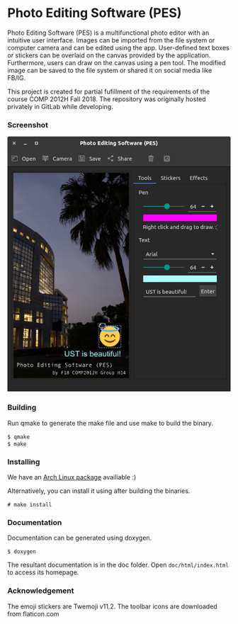# Photo Editing Software (PES)

Photo Editing Software (PES) is a multifunctional photo editor with an intuitive user interface. Images can be imported from the file system or computer camera and can be edited using the app. User-defined text boxes or stickers can be overlaid on the canvas provided by the application. Furthermore, users can draw on the canvas using a pen tool. The modified image can be saved to the file system or shared it on social media like FB/IG.

This project is created for partial fufillment of the requirements of the course COMP 2012H Fall 2018. The repository was originally hosted privately in GitLab while developing.

### Screenshot

![](https://raw.githubusercontent.com/STommydx/photo-editing-software/master/screenshot.png)

### Building

Run qmake to generate the make file and use make to build the binary.

```
$ qmake
$ make
```

### Installing

We have an [Arch Linux package](https://github.com/STommydx/photo-editing-software-pkg) availiable :)

Alternatively, you can install it using after building the binaries.
```
# make install
```

### Documentation

Documentation can be generated using doxygen.

```
$ doxygen
```

The resultant documentation is in the doc folder. Open `doc/html/index.html` to access its homepage.

### Acknowledgement

The emoji stickers are Twemoji v11.2. The toolbar icons are downloaded from flaticon.com
